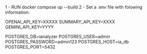 1 - RUN docker compose up --build
2 - Set a .env file with folowing information:

OPENAI_API_KEY=XXXXX
SUMMARY_API_KEY=XXXX
GEMINI_API_KEY=YYYY

POSTGRES_DB=ianalyzer
POSTGRES_USER=admin
POSTGRES_PASSWORD=admin123
POSTGRES_HOST=ia_db
POSTGRES_PORT=5432